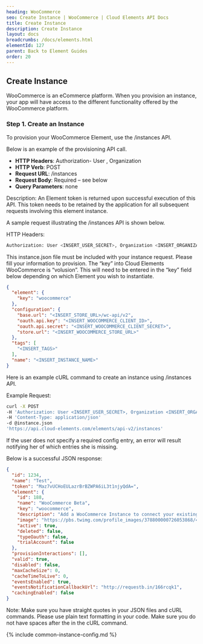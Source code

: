 ```yaml
---
heading: WooCommerce
seo: Create Instance | WooCommerce | Cloud Elements API Docs
title: Create Instance
description: Create Instance
layout: docs
breadcrumbs: /docs/elements.html
elementId: 127
parent: Back to Element Guides
order: 20
---
```


## Create Instance

WooCommerce is an eCommerce platform.  When you provision an instance, your app will have access to the different functionality offered by the WooCommerce platform.

### Step 1. Create an Instance

To provision your WooCommerce Element, use the /instances API.

Below is an example of the provisioning API call.

* __HTTP Headers__: Authorization- User <user secret>, Organization <organization secret>
* __HTTP Verb__: POST
* __Request URL__: /instances
* __Request Body__: Required – see below
* __Query Parameters__: none

Description: An Element token is returned upon successful execution of this API. This token needs to be retained by the application for all subsequent requests involving this element instance.

A sample request illustrating the /instances API is shown below.

HTTP Headers:

```bash
Authorization: User <INSERT_USER_SECRET>, Organization <INSERT_ORGANIZATION_SECRET>

```
This instance.json file must be included with your instance request.  Please fill your information to provision.  The “key” into Cloud Elements WooCommerce is “volusion”.  This will need to be entered in the “key” field below depending on which Element you wish to instantiate.

```json
{
  "element": {
    "key": "woocommerce"
  },
  "configuration": {
    "base.url": "<INSERT_STORE_URL>/wc-api/v2",
    "oauth.api.key": "<INSERT_WOOCOMMERCE_CLIENT_ID>",
    "oauth.api.secret": "<INSERT_WOOCOMMERCE_CLIENT_SECRET>",
    "store.url": "<INSERT_WOOCOMMERCE_STORE_URL>"
  },
  "tags": [
    "<INSERT_TAGS>"
  ],
  "name": "<INSERT_INSTANCE_NAME>"
}
```

Here is an example cURL command to create an instance using /instances API.

Example Request:

```bash
curl -X POST
-H 'Authorization: User <INSERT_USER_SECRET>, Organization <INSERT_ORGANIZATION_SECRET>'
-H 'Content-Type: application/json'
-d @instance.json
'https://api.cloud-elements.com/elements/api-v2/instances'
```

If the user does not specify a required config entry, an error will result notifying her of which entries she is missing.

Below is a successful JSON response:

```json
{
  "id": 1234,
  "name": "Test",
  "token": "Maz7vUCHoEULazrBrBZWPA6iL3t1njyQdA=",
  "element": {
    "id": 188,
    "name": "WooCommerce Beta",
    "key": "woocommerce",
    "description": "Add a WooCommerce Instance to connect your existing WooCommerce account to the eCommerce Hub, allowing you to manage orders and products across multiple eCommerce Elements. You will need your WooCommerce API information to add an instance.",
    "image": "https://pbs.twimg.com/profile_images/378800000726053868/44a02004f2aeab0534c26fb5afc37784_400x400.png",
    "active": true,
    "deleted": false,
    "typeOauth": false,
    "trialAccount": false
  },
  "provisionInteractions": [],
  "valid": true,
  "disabled": false,
  "maxCacheSize": 0,
  "cacheTimeToLive": 0,
  "eventsEnabled": true,
  "eventsNotificationCallbackUrl": "http://requestb.in/166rcqk1",
  "cachingEnabled": false
}
```

Note:  Make sure you have straight quotes in your JSON files and cURL commands.  Please use plain text formatting in your code.  Make sure you do not have spaces after the in the cURL command.

{% include common-instance-config.md %}
